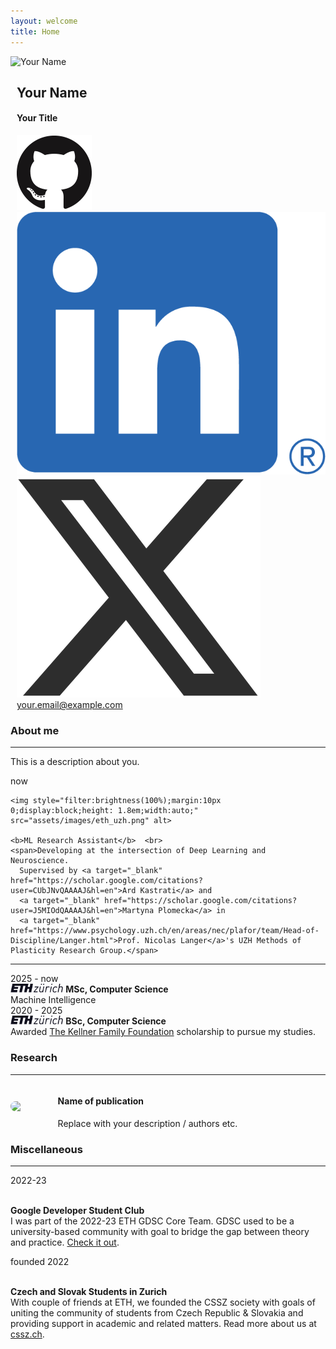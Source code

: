 ```yaml
---
layout: welcome
title: Home
---
```


<div class="two-columns">
    <div>
        <img id="main-pic" src="<PATH_TO_YOUR_PROFILE_PIC>" alt="Your Name" >
    </div>
    <div style="margin:auto 0 auto 10px;">
        <h2 id="hello" class="left-pc-center-mob">Your Name</h2>
        <h4 class="main_description left-pc-center-mob" >Your Title</h4>
        <div class="left-pc-center-mob">
            <a target="_blank" href="https://github.com/your-username">
                <img class="s-icon" src="assets/images/gh_small.png" alt="">
            </a>
            <a target="_blank" href="https://www.linkedin.com/in/your-profile">
                <img class="s-icon" src="assets/images/li_small.png" alt>
            </a>
            <a target="_blank" href="https://x.com/your-username">
                <img class="s-icon" src="assets/images/x_logo.png" alt>
            </a>
            <p style="margin:0;" class="left-pc-center-mob">
                <a target="_blank" href="mailto:your.email@example.com">your.email@example.com</a>
            </p>
        </div>
    </div>
</div>

### About me
---

This is a description about you.

<div class="cv-main-wrap">


  <div class="cv-year">
    now
  </div>
  <div class="cv-year-point"></div>
  <span class="cv-main-desc">
  
    <img style="filter:brightness(100%);margin:10px 0;display:block;height: 1.8em;width:auto;" src="assets/images/eth_uzh.png" alt>
  
    <b>ML Research Assistant</b>  <br>
    <span>Developing at the intersection of Deep Learning and Neuroscience. 
      Supervised by <a target="_blank" href="https://scholar.google.com/citations?user=CUbJNvQAAAAJ&hl=en">Ard Kastrati</a> and 
      <a target="_blank" href="https://scholar.google.com/citations?user=J5MIOdQAAAAJ&hl=en">Martyna Plomecka</a> in 
      <a target="_blank" href="https://www.psychology.uzh.ch/en/areas/nec/plafor/team/Head-of-Discipline/Langer.html">Prof. Nicolas Langer</a>'s UZH Methods of Plasticity Research Group.</span>
  </span>




</div>

<hr>

<div class="cv-main-wrap">

  <div class="cv-year">
    2025 - now
  </div>
  <div class="cv-year-point"></div>
  <span class="cv-main-desc">
    <img style="height:1em;" src="assets/images/eth_logo.png" alt>
    <b>MSc, Computer Science</b> <br>
    <span class="desc">Machine Intelligence</span>
  </span>




  <div class="cv-year">
    2020 - 2025
  </div>
  <div class="cv-year-point"></div>
  <span class="cv-main-desc">
    <img style="height:1em;" src="assets/images/eth_logo.png" alt>
<b>BSc, Computer Science</b> <br>
<span class="desc">Awarded <a href="https://www.kellnerfoundation.cz/en/universities" target="_blank">The Kellner Family Foundation</a> scholarship to pursue my studies.</span>
  </span>



</div>


### Research
---

<div style="display:grid;grid-template-columns: 15% 1fr;align-items: center; row-gap: 20px;">
<img class="pic-list" src="SOURCE" style="max-height: fit-content;border-radius: 10px;">
<div class="research-container">
    <h4 class="blog-headline" onclick="toggleAbstract(this)" style="padding-top: 0;">
    <a>
        Name of publication
    </a>
    </h4>
    <span>Replace with your description / authors etc.</span>
</div>

</div>



### Miscellaneous
---

<div class="cv-main-wrap">

<div class="cv-year">
2022-23
</div>
<div class="cv-year-point"></div>
<span class="cv-main-desc">
<img class="s-icon"  src="assets/images/gdsc2.png" alt>
<p>
<b>Google Developer Student Club</b> <br> 
I was part of the 2022-23 ETH GDSC Core Team. GDSC used to be a university-based community with goal to bridge the gap between theory and practice. <a target="_blank" href="https://gdg.community.dev/gdg-on-campus-eth-zurich-zurich-switzerland/">Check it out</a>.
</p>
</span>

<div class="cv-year">
    founded 2022
</div>
<div class="cv-year-point"></div>
<span class="cv-main-desc">
<img class="s-icon"  src="assets/images/cssz-h.png" alt>
<p>
<b>Czech and Slovak Students in Zurich</b> <br> 
With couple of friends at ETH, we founded the CSSZ society with goals of 
uniting the community of students from Czech Republic & Slovakia and providing support in 
academic and related matters. Read more about us at <a target="_blank" href="http://www.cssz.ch" rel="noopener noreferrer">cssz.ch</a>.
</p>
</span>
</div>
